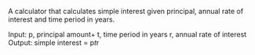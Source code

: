 A calculator that calculates simple interest given principal, annual rate of interest and time period in years.

Input:
  p, principal amount+
  t, time period in years
  r, annual rate of interest
Output:
  simple interest = p*t*r
